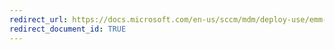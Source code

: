 ```yaml
---
redirect_url: https://docs.microsoft.com/en-us/sccm/mdm/deploy-use/emm-troubleshoot-lookout-integration
redirect_document_id: TRUE
---
```

